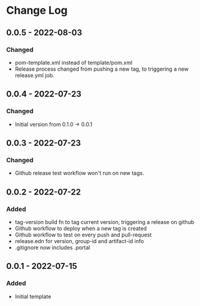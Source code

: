 # Change Log

## 0.0.5 - 2022-08-03
### Changed
- pom-template.xml instead of template/pom.xml
- Release process changed from pushing a new tag, to triggering a new release.yml job.

## 0.0.4 - 2022-07-23

### Changed
- Initial version from 0.1.0 -> 0.0.1

## 0.0.3 - 2022-07-23

### Changed
- Github release test workflow won't run on new tags.

## 0.0.2 - 2022-07-22

### Added 
- tag-version build fn to tag current version, triggering a release on github
- Github workflow to deploy when a new tag is created
- Github workflow to test on every push and pull-request
- release.edn for version, group-id and artifact-id info
- .gitignore now includes .portal

## 0.0.1 - 2022-07-15
### Added 
- Initial template
